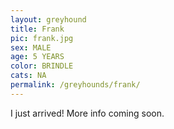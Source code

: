 ```yaml
---
layout: greyhound
title: Frank
pic: frank.jpg
sex: MALE
age: 5 YEARS
color: BRINDLE
cats: NA
permalink: /greyhounds/frank/
---
```


I just arrived! More info coming soon.
